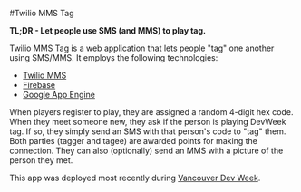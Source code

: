 #Twilio MMS Tag

**TL;DR - Let people use SMS (and MMS) to play tag.**

Twilio MMS Tag is a web application that lets people "tag" one another using SMS/MMS. It employs the following technologies:
* [Twilio MMS](http://twilio.com/mms)
* [Firebase](http://firebase.com)
* [Google App Engine](http://cloud.google.com)

When players register to play, they are assigned a random 4-digit hex code. When they meet someone new, they ask if the person is playing DevWeek tag. If so, they simply send an SMS with that person's code to "tag" them. Both parties (tagger and tagee) are awarded points for making the connection. They can also (optionally) send an MMS with a picture of the person they met.

This app was deployed most recently during [Vancouver Dev Week](http://devweektag.appspot.com). 
